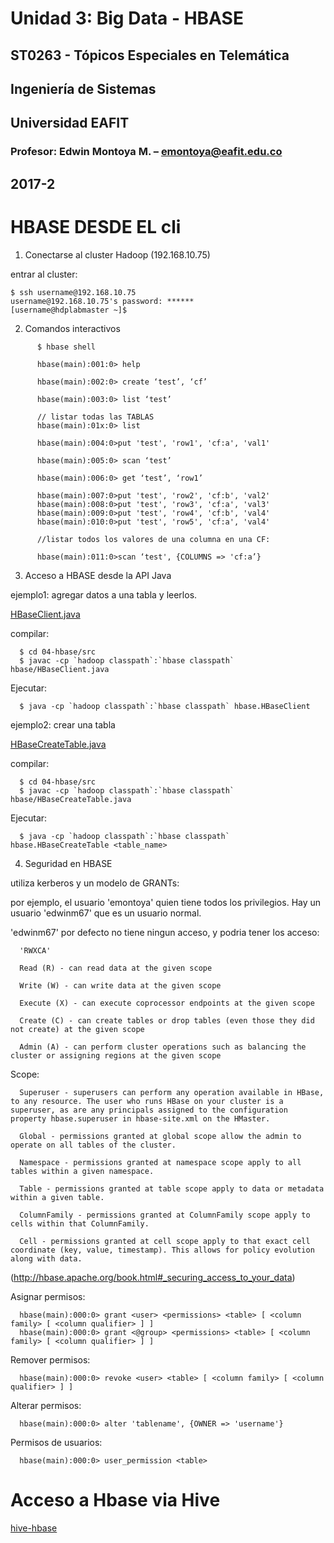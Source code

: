 # Unidad 3: Big Data - HBASE
## ST0263 - Tópicos Especiales en Telemática
## Ingeniería de Sistemas
## Universidad EAFIT
### Profesor: Edwin Montoya M. – emontoya@eafit.edu.co
## 2017-2

# HBASE DESDE EL cli

1. Conectarse al cluster Hadoop (192.168.10.75)

entrar al cluster:

```
$ ssh username@192.168.10.75
username@192.168.10.75's password: ******
[username@hdplabmaster ~]$
```

2. Comandos interactivos

```
      $ hbase shell

      hbase(main):001:0> help

      hbase(main):002:0> create ‘test’, ‘cf’

      hbase(main):003:0> list ‘test’

      // listar todas las TABLAS
      hbase(main):01x:0> list

      hbase(main):004:0>put 'test', 'row1', 'cf:a', 'val1'

      hbase(main):005:0> scan ‘test’

      hbase(main):006:0> get ‘test’, ‘row1’

      hbase(main):007:0>put 'test', 'row2', 'cf:b', 'val2'
      hbase(main):008:0>put 'test', 'row3', 'cf:a', 'val3'
      hbase(main):009:0>put 'test', 'row4', 'cf:b', 'val4'
      hbase(main):010:0>put 'test', 'row5', 'cf:a', 'val4'

      //listar todos los valores de una columna en una CF:

      hbase(main):011:0>scan ‘test', {COLUMNS => 'cf:a’}
```
3. Acceso a HBASE desde la API Java

ejemplo1: agregar datos a una tabla y leerlos.

[HBaseClient.java](src/hbase/HBaseClient.java)

compilar:

      $ cd 04-hbase/src
      $ javac -cp `hadoop classpath`:`hbase classpath` hbase/HBaseClient.java

Ejecutar:

      $ java -cp `hadoop classpath`:`hbase classpath` hbase.HBaseClient      

ejemplo2: crear una tabla

[HBaseCreateTable.java](src/hbase/HBaseCreateTable.java)

compilar:

      $ cd 04-hbase/src
      $ javac -cp `hadoop classpath`:`hbase classpath` hbase/HBaseCreateTable.java

Ejecutar:

      $ java -cp `hadoop classpath`:`hbase classpath` hbase.HBaseCreateTable <table_name>

4. Seguridad en HBASE

utiliza kerberos y un modelo de GRANTs:

por ejemplo, el usuario 'emontoya' quien tiene todos los privilegios. Hay un usuario 'edwinm67' que es un usuario normal.

'edwinm67' por defecto no tiene ningun acceso, y podria tener los acceso:

      'RWXCA'

      Read (R) - can read data at the given scope

      Write (W) - can write data at the given scope

      Execute (X) - can execute coprocessor endpoints at the given scope

      Create (C) - can create tables or drop tables (even those they did not create) at the given scope

      Admin (A) - can perform cluster operations such as balancing the cluster or assigning regions at the given scope

Scope:

      Superuser - superusers can perform any operation available in HBase, to any resource. The user who runs HBase on your cluster is a superuser, as are any principals assigned to the configuration property hbase.superuser in hbase-site.xml on the HMaster.

      Global - permissions granted at global scope allow the admin to operate on all tables of the cluster.

      Namespace - permissions granted at namespace scope apply to all tables within a given namespace.

      Table - permissions granted at table scope apply to data or metadata within a given table.

      ColumnFamily - permissions granted at ColumnFamily scope apply to cells within that ColumnFamily.

      Cell - permissions granted at cell scope apply to that exact cell coordinate (key, value, timestamp). This allows for policy evolution along with data.

(http://hbase.apache.org/book.html#_securing_access_to_your_data)

Asignar permisos:

      hbase(main):000:0> grant <user> <permissions> <table> [ <column family> [ <column qualifier> ] ]
      hbase(main):000:0> grant <@group> <permissions> <table> [ <column family> [ <column qualifier> ] ]

Remover permisos:

      hbase(main):000:0> revoke <user> <table> [ <column family> [ <column qualifier> ] ]

Alterar permisos:

      hbase(main):000:0> alter 'tablename', {OWNER => 'username'}

Permisos de usuarios:

      hbase(main):000:0> user_permission <table>

# Acceso a Hbase via Hive

[hive-hbase](hive-hbase.md)

